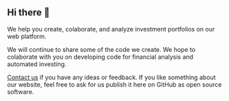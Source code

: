 ## Hi there 👋

We help you create, colaborate, and analyze investment portfolios on our web platform.

We will continue to share some of the code we create. We hope to colaborate with you on developing code for financial analysis and automated investing.

[Contact us](https://portfoliotree.com/contact) if you have any ideas or feedback. If you like something about our website, feel free to ask for us publish it here on GitHub as open source software.

